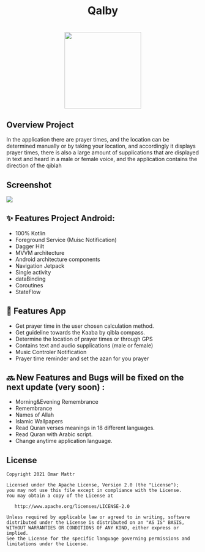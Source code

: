 <h1 align="center">Qalby</h1>
<h1 align = "center"><img src="https://user-images.githubusercontent.com/41232970/122641743-d1d45400-d10f-11eb-9c67-9f8eb21d42c8.gif" width="200" /></h1>


## Overview Project
In the application there are prayer times, and the location can be determined manually or by taking your location, and accordingly it displays prayer times, there is also a large amount of supplications that are displayed in text and heard in a male or female voice, and the application contains the direction of the qiblah

## Screenshot
<img src = "https://user-images.githubusercontent.com/41232970/122641381-ad777800-d10d-11eb-9ff4-0f4ec04f9744.png" />


## ✨ Features Project Android:
- 100% Kotlin
- Foreground Service (Muisc Notification)
- Dagger Hilt
- MVVM architecture
- Android architecture components
- Navigation Jetpack
- Single activity
- dataBinding
- Coroutines
- StateFlow

## 🌟 Features App
- Get prayer time in the user chosen calculation method.
- Get guideline towards the Kaaba by qibla compass.
- Determine the location of prayer times or through GPS
- Contains text and audio supplications (male or female)
- Music Controler Notification 
- Prayer time reminder and set the azan for you prayer 


## 🔜 New Features and Bugs will be fixed on the next update (very soon) :
- Morning&Evening Remembrance
- Remembrance
- Names of Allah
- Islamic Wallpapers
- Read Quran verses meanings in 18 different languages.
- Read Quran with Arabic script.
- Change anytime application language.

## License
    Copyright 2021 Omar Mattr

    Licensed under the Apache License, Version 2.0 (the "License");
    you may not use this file except in compliance with the License.
    You may obtain a copy of the License at

       http://www.apache.org/licenses/LICENSE-2.0

    Unless required by applicable law or agreed to in writing, software
    distributed under the License is distributed on an "AS IS" BASIS,
    WITHOUT WARRANTIES OR CONDITIONS OF ANY KIND, either express or implied.
    See the License for the specific language governing permissions and
    limitations under the License.

